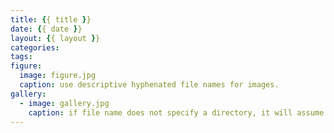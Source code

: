 ```yaml
---
title: {{ title }}
date: {{ date }}
layout: {{ layout }}
categories:
tags:
figure:
  image: figure.jpg
  caption: use descriptive hyphenated file names for images.
gallery:
  - image: gallery.jpg
    caption: if file name does not specify a directory, it will assume the post directory.
---
```


<!-- more -->
